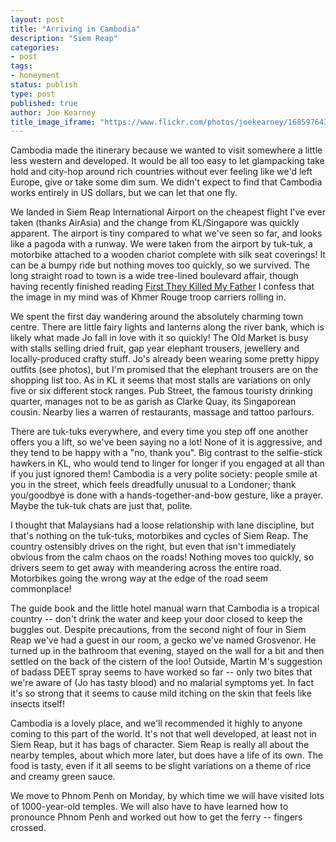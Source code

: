 ```yaml
---
layout: post
title: "Arriving in Cambodia"
description: "Siem Reap"
categories:
- post
tags:
- honeyment
status: publish
type: post
published: true
author: Joe Kearney
title_image_iframe: "https://www.flickr.com/photos/joekearney/16859764332/in/album-72157650927970970/player/"
---
```


Cambodia made the itinerary because we wanted to visit somewhere a little less western and developed. It would be all too easy to let glampacking take hold and city-hop around rich countries without ever feeling like we'd left Europe, give or take some dim sum. We didn't expect to find that Cambodia works entirely in US dollars, but we can let that one fly.

We landed in Siem Reap International Airport on the cheapest flight I've ever taken (thanks AirAsia) and the change from KL/Singapore was quickly apparent. The airport is tiny compared to what we've seen so far, and looks like a pagoda with a runway. We were taken from the airport by tuk-tuk, a motorbike attached to a wooden chariot complete with silk seat coverings! It can be a bumpy ride but nothing moves too quickly, so we survived. The long straight road to town is a wide tree-lined boulevard affair, though having recently finished reading [First They Killed My Father](http://www.amazon.co.uk/dp/B009PMBZNU) I confess that the image in my mind was of Khmer Rouge troop carriers rolling in.

We spent the first day wandering around the absolutely charming town centre. There are little fairy lights and lanterns along the river bank, which is likely what made Jo fall in love with it so quickly! The Old Market is busy with stalls selling dried fruit, gap year elephant trousers, jewellery and locally-produced crafty stuff. Jo's already been wearing some pretty hippy outfits (see photos), but I'm promised that the elephant trousers are on the shopping list too. As in KL it seems that most stalls are variations on only five or six different stock ranges. Pub Street, the famous touristy drinking quarter, manages not to be as garish as Clarke Quay, its Singaporean cousin. Nearby lies a warren of restaurants, massage and tattoo parlours.

There are tuk-tuks everywhere, and every time you step off one another offers you a lift, so we've been saying no a lot! None of it is aggressive, and they tend to be happy with a "no, thank you". Big contrast to the selfie-stick hawkers in KL, who would tend to linger for longer if you engaged at all than if you just ignored them! Cambodia is a very polite society: people smile at you in the street, which feels dreadfully unusual to a Londoner; thank you/goodbye is done with a hands-together-and-bow gesture, like a prayer. Maybe the tuk-tuk chats are just that, polite.

I thought that Malaysians had a loose relationship with lane discipline, but that's nothing on the tuk-tuks, motorbikes and cycles of Siem Reap. The country ostensibly drives on the right, but even that isn't immediately obvious from the calm chaos on the roads! Nothing moves too quickly, so drivers seem to get away with meandering across the entire road. Motorbikes going the wrong way at the edge of the road seem commonplace!

The guide book and the little hotel manual warn that Cambodia is a tropical country -- don't drink the water and keep your door closed to keep the buggles out. Despite precautions, from the second night of four in Siem Reap we've had a guest in our room, a gecko we've named Grosvenor. He turned up in the bathroom that evening, stayed on the wall for a bit and then settled on the back of the cistern of the loo! Outside, Martin M's suggestion of badass DEET spray seems to have worked so far -- only two bites that we're aware of (Jo has tasty blood) and no malarial symptoms yet. In fact it's so strong that it seems to cause mild itching on the skin that feels like insects itself!

Cambodia is a lovely place, and we'll recommended it highly to anyone coming to this part of the world. It's not that well developed, at least not in Siem Reap, but it has bags of character. Siem Reap is really all about the nearby temples, about which more later, but does have a life of its own. The food is tasty, even if it all seems to be slight variations on a theme of rice and creamy green sauce.

We move to Phnom Penh on Monday, by which time we will have visited lots of 1000-year-old temples. We will also have to have learned how to pronounce Phnom Penh and worked out how to get the ferry -- fingers crossed.
